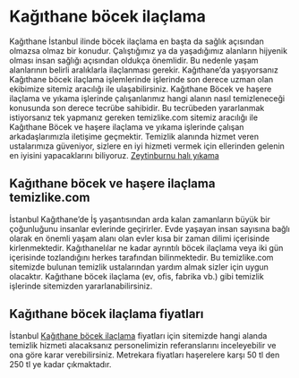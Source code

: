 # Kağıthane böcek ilaçlama 
Kağıthane İstanbul ilinde böcek ilaçlama en başta da sağlık açısından olmazsa olmaz bir konudur. Çalıştığımız ya da yaşadığımız alanların hijyenik olması insan sağlığı açısından oldukça önemlidir. Bu nedenle yaşam alanlarının belirli aralıklarla ilaçlanması gerekir. Kağıthane’da yaşıyorsanız Kağıthane böcek ilaçlama işlemlerinde işlerinde son derece uzman olan ekibimize sitemiz aracılığı ile ulaşabilirsiniz. Kağıthane Böcek ve haşere ilaçlama ve yıkama işlerinde çalışanlarımız hangi alanın nasıl temizleneceği konusunda son derece tecrübe sahibidir. Bu tecrübeden yararlanmak istiyorsanız tek yapmanız gereken temizlike.com sitemiz aracılığı ile Kağıthane Böcek ve haşere ilaçlama ve yıkama işlerinde çalışan arkadaşlarımızla iletişime geçmektir. Temizlik alanında hizmet veren ustalarımıza güveniyor, sizlere en iyi hizmeti vermek için ellerinden gelenin en iyisini yapacaklarını biliyoruz. [Zeytinburnu halı yıkama](https://temizlike.github.io/temizlike/zeytinburnu-hal%C4%B1-y%C4%B1kama)

## Kağıthane böcek ve haşere ilaçlama temizlike.com

İstanbul Kağıthane’de İş yaşantısından arda kalan zamanların büyük bir çoğunluğunu insanlar evlerinde geçirirler. Evde yaşayan insan sayısına bağlı olarak en önemli yaşam alanı olan evler kısa bir zaman dilimi içerisinde kirlenmektedir. Kağıthanelılar ne kadar ayrıntılı böcek ilaçlama veya iki gün içerisinde tozlandığını herkes tarafından bilinmektedir. Bu temizlike.com sitemizde bulunan temizlik ustalarından yardım almak sizler için uygun olacaktır. Kağıthane böcek ilaçlama (ev, ofis, fabrika vb.) gibi temizlik işlerinde sitemizden yararlanabilirsiniz.

## Kağıthane böcek ilaçlama fiyatları

İstanbul [Kağıthane böcek ilaçlama](https://www.temizlike.com/kagithane/) fiyatları için sitemizde hangi alanda temizlik hizmeti alacaksanız personelimizin referanslarını inceleyebilir ve ona göre karar verebilirsiniz. Metrekara fiyatları haşerelere karşı 50 tl den 250 tl ye kadar çıkmaktadır.
